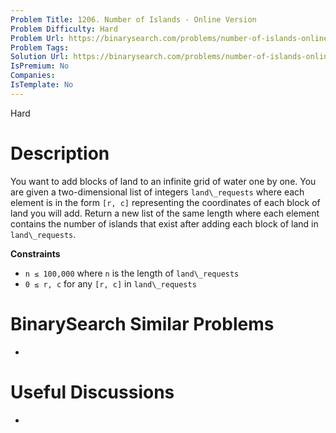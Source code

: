 ```yaml
---
Problem Title: 1206. Number of Islands - Online Version
Problem Difficulty: Hard
Problem Url: https://binarysearch.com/problems/number-of-islands-online-version/
Problem Tags: 
Solution Url: https://binarysearch.com/problems/number-of-islands-online-version/solutions/
IsPremium: No
Companies: 
IsTemplate: No
---
```


<span style="color: ;">Hard</span>

# Description

You want to add blocks of land to an infinite grid of water one by one. You are given a two-dimensional list of integers `land\_requests` where each element is in the form `[r, c]` representing the coordinates of each block of land you will add. Return a new list of the same length where each element contains the number of islands that exist after adding each block of land in `land\_requests`.

**Constraints**
- `n ≤ 100,000` where `n` is the length of `land\_requests`
- `0 ≤ r, c` for any `[r, c]` in `land\_requests`

# BinarySearch Similar Problems

- []()

# Useful Discussions

- []()
